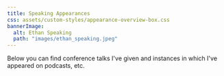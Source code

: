 ```yaml
---
title: Speaking Appearances
css: assets/custom-styles/appearance-overview-box.css
bannerImage:
  alt: Ethan Speaking
  path: "images/ethan_speaking.jpeg"
---
```


Below you can find conference talks I've given and instances in which I've appeared on podcasts, etc.
